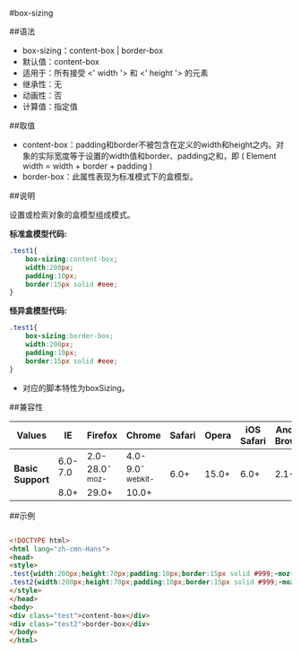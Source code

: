 #box-sizing

##语法

- box-sizing：content-box | border-box
- 默认值：content-box
- 适用于：所有接受 &lt;' width '&gt; 和 &lt;' height '&gt; 的元素
- 继承性：无
- 动画性：否
- 计算值：指定值


##取值

- content-box：padding和border不被包含在定义的width和height之内。对象的实际宽度等于设置的width值和border、padding之和，即 ( Element width = width + border + padding )
- border-box：此属性表现为标准模式下的盒模型。


##说明

设置或检索对象的盒模型组成模式。


**标准盒模型代码:**

```css
.test1{
	box-sizing:content-box;
	width:200px;
	padding:10px;
	border:15px solid #eee;
}
```

**怪异盒模型代码:**

```css
.test1{
	box-sizing:border-box;
	width:200px;
	padding:10px;
	border:15px solid #eee;
}
```

- 对应的脚本特性为boxSizing。

##兼容性


<table class="compatible">
<thead>
	<tr>
		<th>Values</th>
		<th>IE</th>
		<th>Firefox</th>
		<th>Chrome</th>
		<th>Safari</th>
		<th>Opera</th>
		<th>iOS Safari</th>
		<th>Android Browser</th>
		<th>Android Chrome</th>
	</tr>
</thead>
<tbody>
	<tr>
		<td rowspan="2"><strong>Basic Support</strong></td>
		<td class="unsupport">6.0-7.0</td>
		<td class="support">2.0-28.0<sup class="fix">-moz-</sup></td>
		<td class="support">4.0-9.0<sup class="fix">-webkit-</sup></td>
		<td class="support" rowspan="2">6.0+</td>
		<td class="support" rowspan="2">15.0+</td>
		<td class="support" rowspan="2">6.0+</td>
		<td class="support" rowspan="2">2.1+</td>
		<td class="support" rowspan="2">18.0+</td>
	</tr>
	<tr>
		<td class="support">8.0+</td>
		<td class="support">29.0+</td>
		<td class="support">10.0+</td>
	</tr>
</tbody>
</table>


##示例

```html

<!DOCTYPE html>
<html lang="zh-cmn-Hans">
<head>
<style>
.test{width:200px;height:70px;padding:10px;border:15px solid #999;-moz-box-sizing:content-box;-ms-box-sizing:content-box;box-sizing:content-box;background:#eee;}
.test2{width:200px;height:70px;padding:10px;border:15px solid #999;-moz-box-sizing:border-box;-ms-box-sizing:border-box;box-sizing:border-box;background:#eee;margin-top:20px;}
</style>
</head>
<body>
<div class="test">content-box</div>
<div class="test2">border-box</div>
</body>
</html>

```
